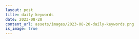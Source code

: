 ```yaml
---
layout: post
title: daily keywords
date: 2023-08-20
content_url: assets/images/2023-08-20-daily-keywords.png
is_image: true
---
```

